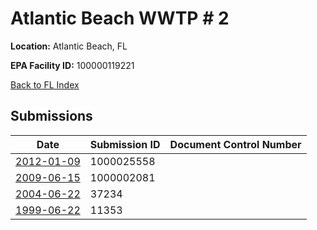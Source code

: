 # Atlantic Beach WWTP # 2

**Location:** Atlantic Beach, FL

**EPA Facility ID:** 100000119221

[Back to FL Index](../../index.md)

## Submissions

| Date | Submission ID | Document Control Number |
|------|--------------|-------------------------|
| [2012-01-09](submissions/1000025558.md) | 1000025558 |  |
| [2009-06-15](submissions/1000002081.md) | 1000002081 |  |
| [2004-06-22](submissions/37234.md) | 37234 |  |
| [1999-06-22](submissions/11353.md) | 11353 |  |
